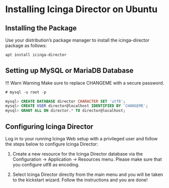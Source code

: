 # Installing Icinga Director on Ubuntu
## Installing the Package

Use your distribution’s package manager to install the icinga-director package as follows:

```bash
apt install icinga-director
```

## Setting up MySQL or MariaDB Database

!!! Warn
    Warning Make sure to replace CHANGEME with a secure password.

```sql
# mysql -u root -p 

mysql> CREATE DATABASE director CHARACTER SET 'utf8';
mysql> CREATE USER director@localhost IDENTIFIED BY 'CHANGEME';
mysql> GRANT ALL ON director.* TO director@localhost;
```

## Configuring Icinga Director
Log in to your running Icinga Web setup with a privileged user and follow the steps below to configure Icinga Director:

1. Create a new resource for the Icinga Director database via the Configuration → Application → Resources menu. Please make sure that you configure utf8 as encoding.

2. Select Icinga Director directly from the main menu and you will be taken to the kickstart wizard. Follow the instructions and you are done!